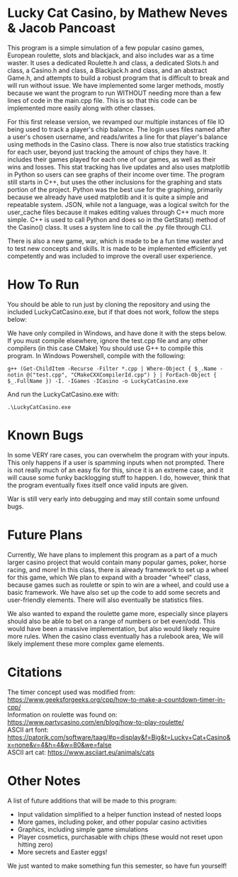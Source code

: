 # Lucky Cat Casino, by Mathew Neves & Jacob Pancoast

This program is a simple simulation of a few popular casino games, European roulette, slots and blackjack, and also includes war as a time waster. It uses a dedicated Roulette.h and class, a
dedicated Slots.h and class, a Casino.h and class, a Blackjack.h and class, and an abstract Game.h, and attempts to build a robust program that is difficult 
to break and will run without issue. We have implemented some larger methods, mostly because we want the program to run WITHOUT needing more than a few lines of code 
in the main.cpp file. This is so that this code can be implemented more easily along with other classes. 

For this first release version, we revamped our multiple instances of file IO being used to track a player's chip balance. The login uses files named after a user's chosen username, and 
reads/writes a line for that player's balance using methods in the Casino class. There is now also true statistics tracking for each user, beyond just tracking the amount of chips they have. 
It includes their games played for each one of our games, as well as their wins and losses. This stat tracking has live updates and also uses matplotlib in Python so users 
can see graphs of their income over time. The program still starts in C++, but uses the other inclusions for the graphing and stats portion of the project. Python was the 
best use for the graphing, primarily because we already have used matplotlib and it is quite a simple and repeatable system. JSON, while not a language, was a logical switch for the user_cache files 
because it makes editing values through C++ much more simple. C++ is used to call Python and does so in the GetStats() method of the Casino() class. It uses a system line to call the .py 
file through CLI. 

There is also a new game, war, which is made to be a fun time waster and to test new concepts and skills. It is made to be implemented efficiently yet competently and was included 
to improve the overall user experience.

# How To Run

You should be able to run just by cloning the repository and using the included LuckyCatCasino.exe, but if that does not work, follow the steps below:

We have only compiled in Windows, and have done it with the steps below. If you must compile elsewhere, ignore the test.cpp file and any other compilers (in this case CMake)
You should use G++ to compile this program. In Windows Powershell, compile with the following:

```
g++ (Get-ChildItem -Recurse -Filter *.cpp | Where-Object { $_.Name -notin @("test.cpp", "CMakeCXXCompilerId.cpp") } | ForEach-Object { $_.FullName }) -I. -IGames -ICasino -o LuckyCatCasino.exe
```

And run the LuckyCatCasino.exe with:

``` 
.\LuckyCatCasino.exe
```

# Known Bugs

In some VERY rare cases, you can overwhelm the program with your inputs. This only happens if a user is spamming inputs when not prompted. 
There is not really much of an easy fix for this, since it is an extreme case, and it will cause some funky backlogging stuff to happen. I do, 
however, think that the program eventually fixes itself once valid inputs are given.

War is still very early into debugging and may still contain some unfound bugs. 

# Future Plans

Currently, We have plans to implement this program as a part of a much larger casino project that would contain many
popular games, poker, horse racing, and more! In this class, there is already framework to set up a wheel for 
this game, which We plan to expand with a broader "wheel" class, because games such as roulette
or spin to win are a wheel, and could use a basic framework. We have also set up the code to add some secrets
and user-friendly elements. There will also eventually be statistics files.
  
We also wanted to expand the roulette game more, especially since players should also be able to bet on a range of numbers
or bet even/odd. This would have been a massive implementation, but also would likely require more rules. When the casino
class eventually has a rulebook area, We will likely implement these more complex game elements.

# Citations

The timer concept used was modified from: https://www.geeksforgeeks.org/cpp/how-to-make-a-countdown-timer-in-cpp/  
Information on roulette was found on: https://www.partycasino.com/en/blog/how-to-play-roulette/  
ASCII art font: https://patorjk.com/software/taag/#p=display&f=Big&t=Lucky+Cat+Casino&x=none&v=4&h=4&w=80&we=false  
ASCII art cat: https://www.asciiart.eu/animals/cats  

# Other Notes

A list of future additions that will be made to this program:
* Input validation simplified to a helper function instead of nested loops
* More games, including poker, and other popular casino activities
* Graphics, including simple game simulations
* Player cosmetics, purchasable with chips (these would not reset upon hitting zero)
* More secrets and Easter eggs!
  
We just wanted to make something fun this semester, so have fun yourself!
